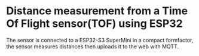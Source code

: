 # Distance measurement from a Time Of Flight sensor(TOF) using ESP32

The sensor is connected to a ESP32-S3 SuperMini in a compact formfactor, the sensor measures distances then uploads it to the web with MQTT.